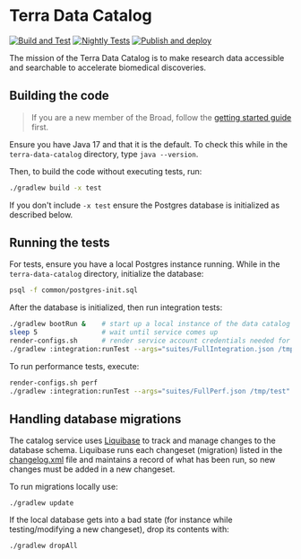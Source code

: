 # Terra Data Catalog

[![Build and Test](https://github.com/DataBiosphere/terra-data-catalog/actions/workflows/build-and-test.yml/badge.svg?branch=main)](https://github.com/DataBiosphere/terra-data-catalog/actions/workflows/build-and-test.yml)
[![Nightly Tests](https://github.com/DataBiosphere/terra-data-catalog/actions/workflows/nightly-tests.yml/badge.svg)](https://github.com/DataBiosphere/terra-data-catalog/actions/workflows/nightly-tests.yml)
[![Publish and deploy](https://github.com/DataBiosphere/terra-data-catalog/actions/workflows/publish.yml/badge.svg)](https://github.com/DataBiosphere/terra-data-catalog/actions/workflows/publish.yml)

The mission of the Terra Data Catalog is to make research data accessible and
searchable to accelerate biomedical discoveries.

## Building the code

> If you are a new member of the Broad, follow the [getting started guide](docs/getting-started.md)
first.

Ensure you have Java 17 and that it is the default. To check this while in the
`terra-data-catalog` directory, type `java --version`.

Then, to build the code without executing tests, run:

```sh
./gradlew build -x test
```

If you don't include `-x test` ensure the Postgres database is initialized as
described below.

## Running the tests

For tests, ensure you have a local Postgres instance running. While in the
`terra-data-catalog` directory, initialize the database:

```sh
psql -f common/postgres-init.sql
```

After the database is initialized, then run integration tests:

```sh
./gradlew bootRun &    # start up a local instance of the data catalog service
sleep 5                # wait until service comes up
render-configs.sh      # render service account credentials needed for tests
./gradlew :integration:runTest --args="suites/FullIntegration.json /tmp/test"
```

To run performance tests, execute:

```sh
render-configs.sh perf
./gradlew :integration:runTest --args="suites/FullPerf.json /tmp/test"
```

## Handling database migrations

The catalog service uses [Liquibase](https://liquibase.org/) to track and manage changes to the
database schema. Liquibase runs each changeset (migration) listed in the
[changelog.xml](service/src/resources/db/changelog.xml) file and
maintains a record of what has been run, so new changes must be added in a new changeset.

To run migrations locally use:

```
./gradlew update
```

If the local database gets into a bad state (for instance while testing/modifying a new changeset),
drop its contents with:

```
./gradlew dropAll
```
